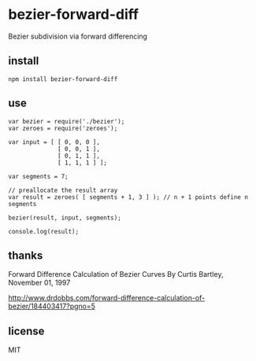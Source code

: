 # bezier-forward-diff
Bezier subdivision via forward differencing

## install

`npm install bezier-forward-diff`

## use
    var bezier = require('./bezier');
    var zeroes = require('zeroes');

    var input = [ [ 0, 0, 0 ],
                  [ 0, 0, 1 ],
                  [ 0, 1, 1 ],
                  [ 1, 1, 1 ] ];

    var segments = 7;

    // preallocate the result array
    var result = zeroes( [ segments + 1, 3 ] ); // n + 1 points define n segments

    bezier(result, input, segments);

    console.log(result);

## thanks

Forward Difference Calculation of Bezier Curves
By Curtis Bartley, November 01, 1997

http://www.drdobbs.com/forward-difference-calculation-of-bezier/184403417?pgno=5

## license

MIT
